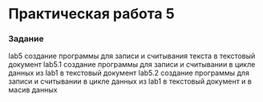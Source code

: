# Практическая работа 5
### Задание
lab5 создание программы для записи и считывания текста в текстовый документ
lab5.1 создание программы для записи и считывании в цикле данных из lab1 в текстовый документ
lab5.2 создание программы для записи и считывании в цикле данных из lab1 в текстовый документ и в масив данных
